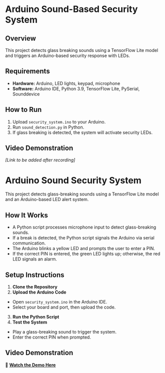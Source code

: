# Arduino Sound-Based Security System  

## Overview  
This project detects glass breaking sounds using a TensorFlow Lite model and triggers an Arduino-based security response with LEDs.  

## Requirements  
- **Hardware:** Arduino, LED lights, keypad, microphone  
- **Software:** Arduino IDE, Python 3.9, TensorFlow Lite, PySerial, Sounddevice  

## How to Run  
1. Upload `security_system.ino` to your Arduino.  
2. Run `sound_detection.py` in Python.  
3. If glass breaking is detected, the system will activate security LEDs.  

## Video Demonstration  
*[Link to be added after recording]*  
# Arduino Sound Security System

This project detects glass-breaking sounds using a TensorFlow Lite model and an Arduino-based LED alert system.

## How It Works
- A Python script processes microphone input to detect glass-breaking sounds.
- If a break is detected, the Python script signals the Arduino via serial communication.
- The Arduino blinks a yellow LED and prompts the user to enter a PIN.
- If the correct PIN is entered, the green LED lights up; otherwise, the red LED signals an alarm.

## Setup Instructions
1. **Clone the Repository**
2. **Upload the Arduino Code**
- Open `security_system.ino` in the Arduino IDE.
- Select your board and port, then upload the code.

3. **Run the Python Script**
4. **Test the System**
- Play a glass-breaking sound to trigger the system.
- Enter the correct PIN when prompted.

## Video Demonstration
🔗 **[Watch the Demo Here](YOUR_VIDEO_LINK_HERE)**

